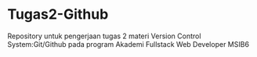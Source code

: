 # Tugas2-Github
Repository untuk pengerjaan tugas 2 materi Version Control System:Git/Github pada program Akademi Fullstack Web Developer MSIB6

